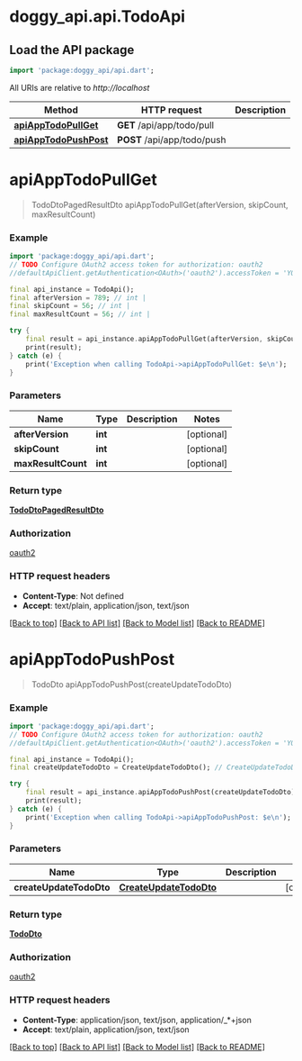 # doggy_api.api.TodoApi

## Load the API package
```dart
import 'package:doggy_api/api.dart';
```

All URIs are relative to *http://localhost*

Method | HTTP request | Description
------------- | ------------- | -------------
[**apiAppTodoPullGet**](TodoApi.md#apiapptodopullget) | **GET** /api/app/todo/pull | 
[**apiAppTodoPushPost**](TodoApi.md#apiapptodopushpost) | **POST** /api/app/todo/push | 


# **apiAppTodoPullGet**
> TodoDtoPagedResultDto apiAppTodoPullGet(afterVersion, skipCount, maxResultCount)



### Example
```dart
import 'package:doggy_api/api.dart';
// TODO Configure OAuth2 access token for authorization: oauth2
//defaultApiClient.getAuthentication<OAuth>('oauth2').accessToken = 'YOUR_ACCESS_TOKEN';

final api_instance = TodoApi();
final afterVersion = 789; // int | 
final skipCount = 56; // int | 
final maxResultCount = 56; // int | 

try {
    final result = api_instance.apiAppTodoPullGet(afterVersion, skipCount, maxResultCount);
    print(result);
} catch (e) {
    print('Exception when calling TodoApi->apiAppTodoPullGet: $e\n');
}
```

### Parameters

Name | Type | Description  | Notes
------------- | ------------- | ------------- | -------------
 **afterVersion** | **int**|  | [optional] 
 **skipCount** | **int**|  | [optional] 
 **maxResultCount** | **int**|  | [optional] 

### Return type

[**TodoDtoPagedResultDto**](TodoDtoPagedResultDto.md)

### Authorization

[oauth2](../README.md#oauth2)

### HTTP request headers

 - **Content-Type**: Not defined
 - **Accept**: text/plain, application/json, text/json

[[Back to top]](#) [[Back to API list]](../README.md#documentation-for-api-endpoints) [[Back to Model list]](../README.md#documentation-for-models) [[Back to README]](../README.md)

# **apiAppTodoPushPost**
> TodoDto apiAppTodoPushPost(createUpdateTodoDto)



### Example
```dart
import 'package:doggy_api/api.dart';
// TODO Configure OAuth2 access token for authorization: oauth2
//defaultApiClient.getAuthentication<OAuth>('oauth2').accessToken = 'YOUR_ACCESS_TOKEN';

final api_instance = TodoApi();
final createUpdateTodoDto = CreateUpdateTodoDto(); // CreateUpdateTodoDto | 

try {
    final result = api_instance.apiAppTodoPushPost(createUpdateTodoDto);
    print(result);
} catch (e) {
    print('Exception when calling TodoApi->apiAppTodoPushPost: $e\n');
}
```

### Parameters

Name | Type | Description  | Notes
------------- | ------------- | ------------- | -------------
 **createUpdateTodoDto** | [**CreateUpdateTodoDto**](CreateUpdateTodoDto.md)|  | [optional] 

### Return type

[**TodoDto**](TodoDto.md)

### Authorization

[oauth2](../README.md#oauth2)

### HTTP request headers

 - **Content-Type**: application/json, text/json, application/_*+json
 - **Accept**: text/plain, application/json, text/json

[[Back to top]](#) [[Back to API list]](../README.md#documentation-for-api-endpoints) [[Back to Model list]](../README.md#documentation-for-models) [[Back to README]](../README.md)

